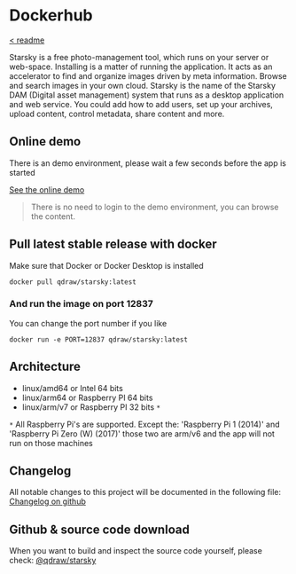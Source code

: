 # Dockerhub

[< readme](readme.md)

Starsky is a free photo-management tool, which runs on your server or web-space.
Installing is a matter of running the application.
It acts as an accelerator to find and organize images driven by meta information.
Browse and search images in your own cloud. Starsky is the name of the
Starsky DAM (Digital asset management) system that runs as a desktop application and web service.
You could add how to add users, set up your archives, upload content, control metadata, share content and more.

## Online demo
There is an demo environment, please wait a few seconds before the app is started

[See the online demo](https://demo.qdraw.nl)

> There is no need to login to the demo environment, you can browse the content.

## Pull latest stable release with docker

Make sure that Docker or Docker Desktop is installed

```
docker pull qdraw/starsky:latest
```

### And run the image on port 12837
You can change the port number if you like
```
docker run -e PORT=12837 qdraw/starsky:latest 
```

## Architecture
- linux/amd64 or Intel 64 bits
- linux/arm64 or Raspberry PI 64 bits
- linux/arm/v7 or Raspberry PI 32 bits `*`

`*` All Raspberry Pi's are supported. Except the: 'Raspberry Pi 1 (2014)'
and 'Raspberry Pi Zero (W) (2017)' those two are arm/v6 and the app will not run on those machines

## Changelog
All notable changes to this project will be documented in the following file:
[Changelog on github](https://qdraw.github.io/starsky/history.html)

## Github & source code download
When you want to build and inspect the source code yourself,
please check: [@qdraw/starsky](https://github.com/qdraw/starsky)

